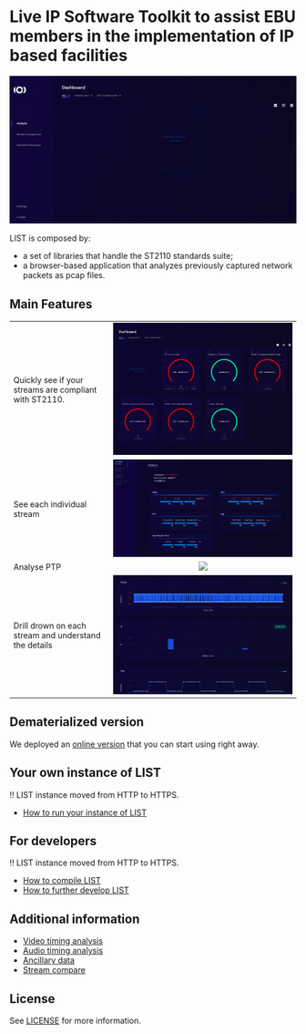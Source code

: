 # Live IP Software Toolkit to assist EBU members in the implementation of IP based facilities

![overview](docs/overview.gif)

LIST is composed by:
- a set of libraries that handle the ST2110 standards suite;
- a browser-based application that analyzes previously captured network packets as pcap files.

## Main Features

| | |
:-------------------------|:-------------------------:
Quickly see if your streams are compliant with ST2110. | ![](docs/pcap_overview.png)
See each individual stream | ![](docs/stream_overview.png)
Analyse PTP | ![](docs/ptp_analysis.png)
Drill drown on each stream and understand the details | ![](docs/stream_drilldown.png)

## Dematerialized version

We deployed an [online version](https://list.ebu.io/) that you can start using right away.

## Your own instance of LIST

:bangbang: LIST instance moved from HTTP to HTTPS.

* [How to run your instance of LIST](./docs/local_docker.md)

## For developers

:bangbang: LIST instance moved from HTTP to HTTPS.

* [How to compile LIST](./docs/compiling_list.md)
* [How to further develop LIST](./docs/list_development.md)

## Additional information

* [Video timing analysis](./docs/video_timing_analysis.md)
* [Audio timing analysis](./docs/audio_timing_analysis.md)
* [Ancillary data](./docs/ancillary_data.md)
* [Stream compare](./docs/stream_compare.md)

## License

See [LICENSE](LICENSE.md) for more information.
